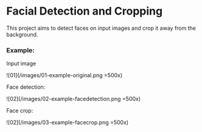 # Facial Detection and Cropping
This project aims to detect faces on input images and crop it away from the background.

### Example:

Input image

![01](/images/01-example-original.png =500x)

Face detection:

![02](/images/02-example-facedetection.png =500x)

Face crop:

![02](/images/03-example-facecrop.png =500x)
